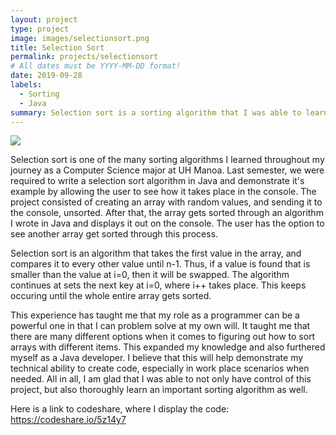 ```yaml
---
layout: project
type: project
image: images/selectionsort.png
title: Selection Sort
permalink: projects/selectionsort
# All dates must be YYYY-MM-DD format!
date: 2019-09-28
labels:
  - Sorting
  - Java
summary: Selection sort is a sorting algorithm that I was able to learn last semester.
---
```


<img class="ui medium right floated rounded image" src="/images/selection.png">

Selection sort is one of the many sorting algorithms I learned throughout my journey as a Computer Science major at UH Manoa. Last semester, we were required to write a selection sort algorithm in Java and demonstrate it's example by allowing the user to see how it takes place in the console. The project consisted of creating an array with random values, and sending it to the console, unsorted. After that, the array gets sorted through an algorithm I wrote in Java and displays it out on the console. The user has the option to see another array get sorted through this process.

Selection sort is an algorithm that takes the first value in the array, and compares it to every other value until n-1. Thus, if a value is found that is smaller than the value at i=0, then it will be swapped. The algorithm continues at sets the next key at i=0, where i++ takes place. This keeps occuring until the whole entire array gets sorted.

This experience has taught me that my role as a programmer can be a powerful one in that I can problem solve at my own will. It taught me that there are many different options when it comes to figuring out how to sort arrays with different items. This expanded my knowledge and also furthered myself as a Java developer. I believe that this will help demonstrate my technical ability to create code, especially in work place scenarios when needed. All in all, I am glad that I was able to not only have control of this project, but also thoroughly learn an important sorting algorithm as well.


Here is a link to codeshare, where I display the code: https://codeshare.io/5z14y7
